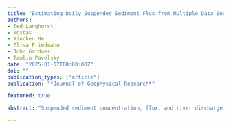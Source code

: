 ```yaml
---
title: "Estimating Daily Suspended Sediment Flux from Multiple Data Sources using Deep Learning"
authors:
- Ted Langhorst
- kostas
- Xinchen He
- Elisa Friedmann
- John Gardner
- Tamlin Pavelsky
date: "2025-01-07T00:00:00Z"
doi: ""
publication_types: ["article"]
publication: "*Journal of Geophysical Research*"

featured: true

abstract: "Suspended sediment concentration, flux, and river discharge are essential indicators of river ecosystem health and reflect watershed-scale processes. Monitoring these variables is labor-intensive, leading to sparse and geographically biased observations and the development of models to fill in the observational gaps. These models generally use either climatological data or satellite images to estimate one of these variables. In this work, we present a novel deep learning model that can leverage multiple data sources with different temporal characteristics to produce continuous daily estimates of suspended sediment concentration (SSC), suspended sediment flux (SSF), and discharge. The model first encodes daily hydrological data from the ERA5-Land reanalysis using a Long Short-Term Memory network and water color data from Landsat satellites using a Multi-Layer Perceptron network, then merge these encoded data sources using a cross-attention decoder. We train and test the model on a large dataset of in-situ observations from 630 river sites over 43 years in the contiguous United States, covering a wide range of watersheds and conditions. We produce SSC, SSF, and discharge predictions with respective relative errors of 54%, 73%, and 28%, and relative bias of -15%, -19%, and -3%. We use our model to create a dataset of continuous daily SSC, SSF, and discharge for all large rivers in the contiguous United States. This new model architecture provides a valuable tool for monitoring river systems, addressing limitations of single-source models and offering a framework applicable to other Earth systems monitoring problems where integrating diverse data streams may be useful."

---
```

